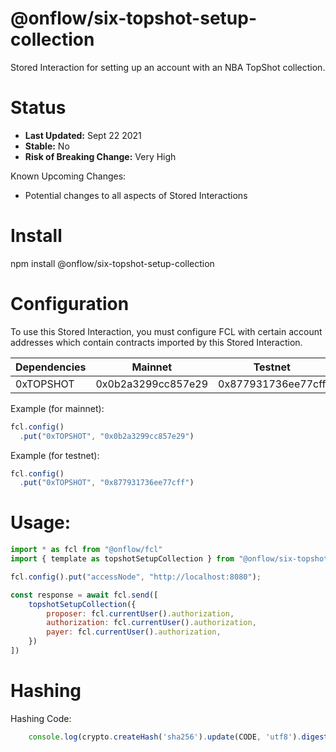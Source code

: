 # @onflow/six-topshot-setup-collection

Stored Interaction for setting up an account with an NBA TopShot collection.

# Status

- **Last Updated:** Sept 22 2021
- **Stable:** No
- **Risk of Breaking Change:** Very High

Known Upcoming Changes:

- Potential changes to all aspects of Stored Interactions

# Install

npm install @onflow/six-topshot-setup-collection

# Configuration 

To use this Stored Interaction, you must configure FCL with certain account addresses which contain contracts imported by this Stored Interaction.

| Dependencies          | Mainnet            | Testnet            |
| --------------------- | ------------------ | ------------------ |
| 0xTOPSHOT             | 0x0b2a3299cc857e29 | 0x877931736ee77cff |

Example (for mainnet):

```javascript
fcl.config()
  .put("0xTOPSHOT", "0x0b2a3299cc857e29")
```

Example (for testnet):

```javascript
fcl.config()
  .put("0xTOPSHOT", "0x877931736ee77cff")
```

# Usage:

```javascript
import * as fcl from "@onflow/fcl"
import { template as topshotSetupCollection } from "@onflow/six-topshot-setup-collection"

fcl.config().put("accessNode", "http://localhost:8080");

const response = await fcl.send([
    topshotSetupCollection({
        proposer: fcl.currentUser().authorization,
        authorization: fcl.currentUser().authorization,     
        payer: fcl.currentUser().authorization,             
    })
])

```

# Hashing

Hashing Code:
```javascript
    console.log(crypto.createHash('sha256').update(CODE, 'utf8').digest('hex'))
```